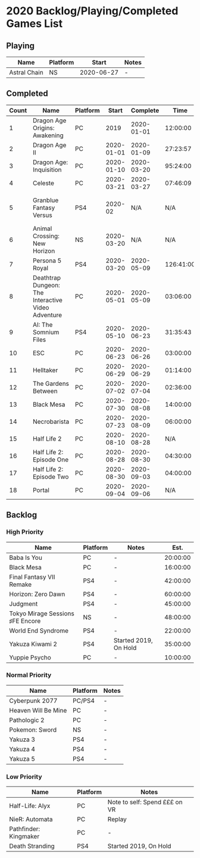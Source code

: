 # 2020 Backlog/Playing/Completed Games List

## Playing
| Name  | Platform | Start | Notes |
| - | - | - | - |
| Astral Chain | NS | 2020-06-27 | - |

## Completed
| Count | Name  | Platform | Start | Complete | Time | Rating | Notes |
| - | - | - | - | - | - | - | - |
| 1 | Dragon Age Origins: Awakening | PC | 2019 | 2020-01-01 | 12:00:00 | ~ | Replay |
| 2 | Dragon Age II | PC | 2020-01-01 | 2020-01-09 | 27:23:57 | ~ | - |
| 3 | Dragon Age: Inquisition | PC | 2020-01-10 | 2020-03-20 | 95:24:00 | + | - | 
| 4 | Celeste | PC |  2020-03-21 | 2020-03-27 | 07:46:09 | + | - |
| 5 | Granblue Fantasy Versus | PS4 | 2020-02 | N/A | N/A | + | Fighting Game, so can't really "complete" |
| 6 | Animal Crossing: New Horizon | NS | 2020-03-20 | N/A | N/A | + | Sim, can't really "complete" |
| 7 | Persona 5 Royal | PS4 | 2020-03-20 | 2020-05-09 | 126:41:00 | + | - |
| 8 | Deathtrap Dungeon: The Interactive Video Adventure | PC | 2020-05-01 | 2020-05-09 | 03:06:00 | + | Single Route Clear |
| 9 | AI: The Somnium Files | PS4 | 2020-05-10 | 2020-06-23 | 31:35:43 | ~ | - |
| 10 | ESC | PC | 2020-06-23 | 2020-06-26 | 03:00:00 | ~ | - |
| 11 | Helltaker | PC | 2020-06-29 | 2020-06-29 | 01:14:00 | + | Demon Girls <3 |
| 12 | The Gardens Between | PC | 2020-07-02 | 2020-07-04 | 02:36:00 | + | - |
| 13 | Black Mesa | PC | 2020-07-30 | 2020-08-08 | 14:00:00 | + | - |
| 14 | Necrobarista | PC | 2020-07-23 | 2020-08-09 | 06:00:00 | + | - |
| 15 | Half Life 2 | PC | 2020-08-10 | 2020-08-28 | N/A | + | Replay |
| 16 | Half Life 2: Episode One | PC | 2020-08-28 | 2020-08-30 | 04:30:00 | + | Replay |
| 17 | Half Life 2: Episode Two | PC | 2020-08-30 | 2020-09-03 | 04:00:00 | + | Replay |
| 18 | Portal | PC | 2020-09-04 | 2020-09-06 | N/A | + | Replay |

## Backlog
### High Priority
| Name  | Platform | Notes | Est. |
| - | - | - | - |
| Baba Is You | PC | - | 20:00:00 |
| Black Mesa | PC | - | 16:00:00 |
| Final Fantasy VII Remake | PS4 | - | 42:00:00 |
| Horizon: Zero Dawn | PS4 | - | 60:00:00 |
| Judgment | PS4 | - | 45:00:00 |
| Tokyo Mirage Sessions ♯FE Encore | NS | - | 48:00:00 |
| World End Syndrome | PS4 | - | 22:00:00 |
| Yakuza Kiwami 2 | PS4 | Started 2019, On Hold | 35:00:00 |
| Yuppie Psycho | PC | - | 10:00:00 |

### Normal Priority
| Name  | Platform | Notes |
| - | - | - |
| Cyberpunk 2077 | PC/PS4 | - |
| Heaven Will Be Mine | PC | - |
| Pathologic 2 | PC | - |
| Pokemon: Sword | NS | - |
| Yakuza 3 | PS4 | - |
| Yakuza 4 | PS4 | - |
| Yakuza 5 | PS4 | - |

### Low Priority
| Name  | Platform | Notes |
| - | - | - |
| Half-Life: Alyx | PC | Note to self: Spend £££ on VR |
| NieR: Automata | PC | Replay |
| Pathfinder: Kingmaker | PC | - |
| Death Stranding | PS4 | Started 2019, On Hold |
